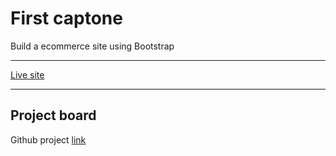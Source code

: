 # First captone

Build a ecommerce site using Bootstrap

---
[Live site](https://ecommercecapstone.netlify.app/)

---
## Project board

Github project [link](https://github.com/users/jefr26/projects/3/views/2?layout=board&filterQuery=+-status%3ABacklog)
